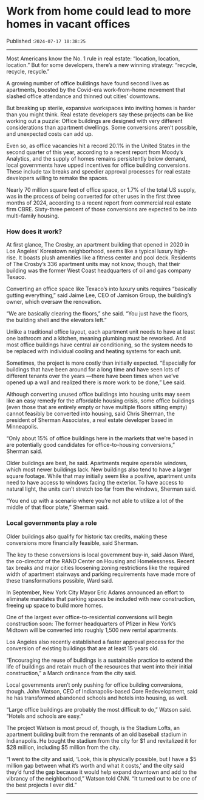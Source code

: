 # Work from home could lead to more homes in vacant offices

Published :`2024-07-17 10:38:25`

---

Most Americans know the No. 1 rule in real estate: “location, location, location.” But for some developers, there’s a new winning strategy: “recycle, recycle, recycle.”

A growing number of office buildings have found second lives as apartments, boosted by the Covid-era work-from-home movement that slashed office attendance and thinned out cities’ downtowns.

But breaking up sterile, expansive workspaces into inviting homes is harder than you might think. Real estate developers say these projects can be like working out a puzzle: Office buildings are designed with very different considerations than apartment dwellings. Some conversions aren’t possible, and unexpected costs can add up.

Even so, as office vacancies hit a record 20.1% in the United States in the second quarter of this year, according to a recent report from Moody’s Analytics, and the supply of homes remains persistently below demand, local governments have upped incentives for office building conversions. These include tax breaks and speedier approval processes for real estate developers willing to remake the spaces.

Nearly 70 million square feet of office space, or 1.7% of the total US supply, was in the process of being converted for other uses in the first three months of 2024, according to a recent report from commercial real estate firm CBRE. Sixty-three percent of those conversions are expected to be into multi-family housing.

### How does it work?

At first glance, The Crosby, an apartment building that opened in 2020 in Los Angeles’ Koreatown neighborhood, seems like a typical luxury high-rise. It boasts plush amenities like a fitness center and pool deck. Residents of The Crosby’s 336 apartment units may not know, though, that their building was the former West Coast headquarters of oil and gas company Texaco.

Converting an office space like Texaco’s into luxury units requires “basically gutting everything,” said Jaime Lee, CEO of Jamison Group, the building’s owner, which oversaw the renovation.

“We are basically clearing the floors,” she said. “You just have the floors, the building shell and the elevators left.”

Unlike a traditional office layout, each apartment unit needs to have at least one bathroom and a kitchen, meaning plumbing must be reworked. And most office buildings have central air conditioning, so the system needs to be replaced with individual cooling and heating systems for each unit.

Sometimes, the project is more costly than initially expected. “Especially for buildings that have been around for a long time and have seen lots of different tenants over the years —there have been times when we’ve opened up a wall and realized there is more work to be done,” Lee said.

Although converting unused office buildings into housing units may seem like an easy remedy for the affordable housing crisis, some office buildings (even those that are entirely empty or have multiple floors sitting empty) cannot feasibly be converted into housing, said Chris Sherman, the president of Sherman Associates, a real estate developer based in Minneapolis.

“Only about 15% of office buildings here in the markets that we’re based in are potentially good candidates for office-to-housing conversions,” Sherman said.

Older buildings are best, he said. Apartments require operable windows, which most newer buildings lack. New buildings also tend to have a larger square footage. While that may initially seem like a positive, apartment units need to have access to windows facing the exterior. To have access to natural light, the units can’t stretch too far from the windows, Sherman said.

“You end up with a scenario where you’re not able to utilize a lot of the middle of that floor plate,” Sherman said.

### Local governments play a role

Older buildings also qualify for historic tax credits, making these conversions more financially feasible, said Sherman.

The key to these conversions is local government buy-in, said Jason Ward, the co-director of the RAND Center on Housing and Homelessness. Recent tax breaks and major cities loosening zoning restrictions like the required width of apartment stairways and parking requirements have made more of these transformations possible, Ward said.

In September, New York City Mayor Eric Adams announced an effort to eliminate mandates that parking spaces be included with new construction, freeing up space to build more homes.

One of the largest ever office-to-residential conversions will begin construction soon: The former headquarters of Pfizer in New York’s Midtown will be converted into roughly 1,500 new rental apartments.

Los Angeles also recently established a faster approval process for the conversion of existing buildings that are at least 15 years old.

“Encouraging the reuse of buildings is a sustainable practice to extend the life of buildings and retain much of the resources that went into their initial construction,” a March ordinance from the city said.

Local governments aren’t only pushing for office building conversions, though. John Watson, CEO of Indianapolis-based Core Redevelopment, said he has transformed abandoned schools and hotels into housing, as well.

“Large office buildings are probably the most difficult to do,” Watson said. “Hotels and schools are easy.”

The project Watson is most proud of, though, is the Stadium Lofts, an apartment building built from the remnants of an old baseball stadium in Indianapolis. He bought the stadium from the city for $1 and revitalized it for $28 million, including $5 million from the city.

“I went to the city and said, ‘Look, this is physically possible, but I have a $5 million gap between what it’s worth and what it costs,’ and the city said they’d fund the gap because it would help expand downtown and add to the vibrancy of the neighborhood,” Watson told CNN. “It turned out to be one of the best projects I ever did.”

---

